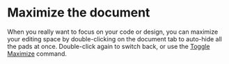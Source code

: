 ﻿# Maximize the document

When you really want to focus on your code or design, you can maximize your editing space by double-clicking on the
document tab to auto-hide all the pads at once. Double-click again to switch back, or use the
[Toggle Maximize](#command:MonoDevelop.Ide.Commands.FileTabCommands.ToggleMaximize) command.